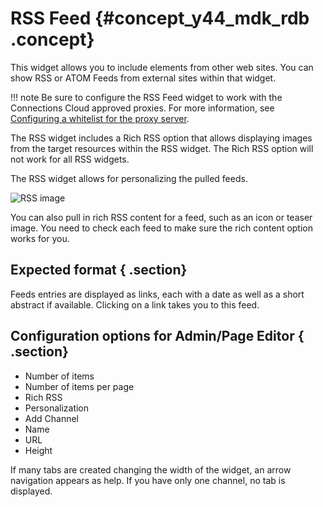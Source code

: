 # RSS Feed {#concept_y44_mdk_rdb .concept}

This widget allows you to include elements from other web sites. You can show RSS or ATOM Feeds from external sites within that widget.

!!! note
    Be sure to configure the RSS Feed widget to work with the Connections Cloud approved proxies. For more information, see [Configuring a whitelist for the proxy server](cec-rss-cloud-configure.md).

The RSS widget includes a Rich RSS option that allows displaying images from the target resources within the RSS widget. The Rich RSS option will not work for all RSS widgets.

The RSS widget allows for personalizing the pulled feeds.

![RSS image](images/image044.png)

You can also pull in rich RSS content for a feed, such as an icon or teaser image. You need to check each feed to make sure the rich content option works for you.

## Expected format { .section}

Feeds entries are displayed as links, each with a date as well as a short abstract if available. Clicking on a link takes you to this feed.

## Configuration options for Admin/Page Editor { .section}

-   Number of items
-   Number of items per page
-   Rich RSS
-   Personalization
-   Add Channel
-   Name
-   URL
-   Height

If many tabs are created changing the width of the widget, an arrow navigation appears as help. If you have only one channel, no tab is displayed.

